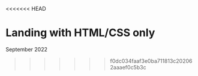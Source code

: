 <<<<<<< HEAD
# Landing with HTML/CSS only  
September 2022  
>>>>>>> f0dc034faaf3e0ba711813c202062aaaef0c5b3c
